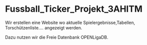 # Fussball_Ticker_Projekt_3AHITM


Wir erstellen eine Website wo aktuelle Spielergebnisse,Tabellen, Torschützenliste....
angezeigt werden.

Dazu nutzen wir die Freie Datenbank OPENLigaDB.
